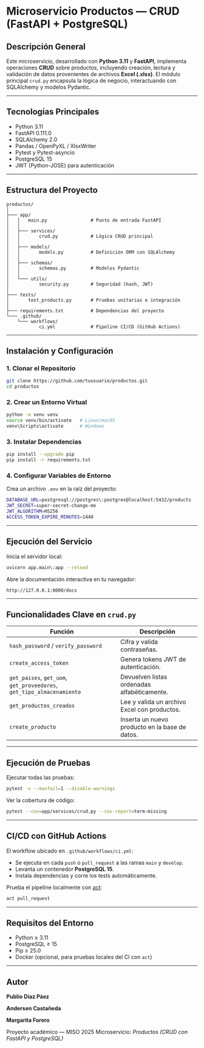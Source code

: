 # Microservicio Productos — CRUD (FastAPI + PostgreSQL)

## Descripción General
Este microservicio, desarrollado con **Python 3.11** y **FastAPI**, implementa operaciones **CRUD** sobre productos, incluyendo creación, lectura y validación de datos provenientes de archivos **Excel (.xlsx)**. El módulo principal `crud.py` encapsula la lógica de negocio, interactuando con SQLAlchemy y modelos Pydantic.

---

## Tecnologías Principales
- Python 3.11
- FastAPI 0.111.0
- SQLAlchemy 2.0
- Pandas / OpenPyXL / XlsxWriter
- Pytest y Pytest-asyncio
- PostgreSQL 15
- JWT (Python-JOSE) para autenticación

---

## Estructura del Proyecto
```
productos/
│
├─── app/
│   │   main.py                # Punto de entrada FastAPI
│   │
│   ├─── services/
│   │       crud.py            # Lógica CRUD principal
│   │
│   ├─── models/
│   │       models.py          # Definición ORM con SQLAlchemy
│   │
│   ├─── schemas/
│   │       schemas.py         # Modelos Pydantic
│   │
│   └─── utils/
│           security.py        # Seguridad (hash, JWT)
│
├─── tests/
│       test_products.py       # Pruebas unitarias e integración
│
├─── requirements.txt          # Dependencias del proyecto
└─── .github/
    └─── workflows/
            ci.yml             # Pipeline CI/CD (GitHub Actions)
```

---

## Instalación y Configuración

### 1. Clonar el Repositorio
```bash
git clone https://github.com/tuusuario/productos.git
cd productos
```

### 2. Crear un Entorno Virtual
```bash
python -m venv venv
source venv/bin/activate   # Linux/macOS
venv\Scripts\activate      # Windows
```

### 3. Instalar Dependencias
```bash
pip install --upgrade pip
pip install -r requirements.txt
```

### 4. Configurar Variables de Entorno
Crea un archivo `.env` en la raíz del proyecto:
```bash
DATABASE_URL=postgresql://postgres\:postgres@localhost:5432/products
JWT_SECRET=super-secret-change-me
JWT_ALGORITHM=HS256
ACCESS_TOKEN_EXPIRE_MINUTES=1440
```

---

## Ejecución del Servicio
Inicia el servidor local:
```bash
uvicorn app.main\:app --reload
```
Abre la documentación interactiva en tu navegador:
```
http://127.0.0.1:8000/docs
```

---

## Funcionalidades Clave en `crud.py`

| Función | Descripción |
|---------|-------------|
| `hash_password` / `verify_password` | Cifra y valida contraseñas. |
| `create_access_token` | Genera tokens JWT de autenticación. |
| `get_paises`, `get_uom`, `get_proveedores`, `get_tipo_almacenamiento` | Devuelven listas ordenadas alfabéticamente. |
| `get_productos_creados` | Lee y valida un archivo Excel con productos. |
| `create_producto` | Inserta un nuevo producto en la base de datos. |

---

## Ejecución de Pruebas
Ejecutar todas las pruebas:
```bash
pytest -v --maxfail=1 --disable-warnings
```
Ver la cobertura de código:
```bash
pytest --cov=app/services/crud.py --cov-report=term-missing
```

---

## CI/CD con GitHub Actions
El workflow ubicado en `.github/workflows/ci.yml`:
- Se ejecuta en cada `push` o `pull_request` a las ramas `main` y `develop`.
- Levanta un contenedor **PostgreSQL 15**.
- Instala dependencias y corre los tests automáticamente.

Prueba el pipeline localmente con [act](https://github.com/nektos/act):
```bash
act pull_request
```

---

## Requisitos del Entorno
- Python ≥ 3.11
- PostgreSQL ≥ 15
- Pip ≥ 25.0
- Docker (opcional, para pruebas locales del CI con `act`)

---

## Autor
**Publio Díaz Páez**  

**Andersen Castañeda**

**Margarita Forero**

Proyecto académico — MISO 2025
Microservicio: *Productos (CRUD con FastAPI y PostgreSQL)*